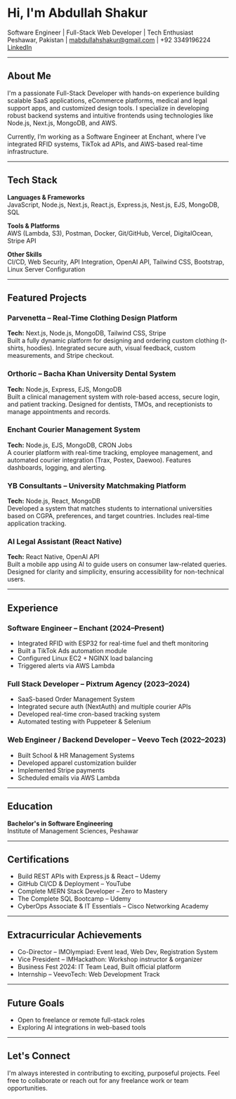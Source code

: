 # Hi, I'm Abdullah Shakur

Software Engineer | Full-Stack Web Developer | Tech Enthusiast  
Peshawar, Pakistan | mabdullahshakur@gmail.com | +92 3349196224  
[LinkedIn](https://www.linkedin.com/in/abdullah-shakur-951054246/) 

---

## About Me
I'm a passionate Full-Stack Developer with hands-on experience building scalable SaaS applications, eCommerce platforms, medical and legal support apps, and customized design tools. I specialize in developing robust backend systems and intuitive frontends using technologies like Node.js, Next.js, MongoDB, and AWS.

Currently, I’m working as a Software Engineer at Enchant, where I’ve integrated RFID systems, TikTok ad APIs, and AWS-based real-time infrastructure.

---

## Tech Stack

**Languages & Frameworks**  
JavaScript, Node.js, Next.js, React.js, Express.js, Nest.js, EJS, MongoDB, SQL

**Tools & Platforms**  
AWS (Lambda, S3), Postman, Docker, Git/GitHub, Vercel, DigitalOcean, Stripe API

**Other Skills**  
CI/CD, Web Security, API Integration, OpenAI API, Tailwind CSS, Bootstrap, Linux Server Configuration

---

## Featured Projects

### Parvenetta – Real-Time Clothing Design Platform  
**Tech:** Next.js, Node.js, MongoDB, Tailwind CSS, Stripe  
Built a fully dynamic platform for designing and ordering custom clothing (t-shirts, hoodies). Integrated secure auth, visual feedback, custom measurements, and Stripe checkout.

### Orthoric – Bacha Khan University Dental System  
**Tech:** Node.js, Express, EJS, MongoDB  
Built a clinical management system with role-based access, secure login, and patient tracking. Designed for dentists, TMOs, and receptionists to manage appointments and records.

### Enchant Courier Management System  
**Tech:** Node.js, EJS, MongoDB, CRON Jobs  
A courier platform with real-time tracking, employee management, and automated courier integration (Trax, Postex, Daewoo). Features dashboards, logging, and alerting.

### YB Consultants – University Matchmaking Platform  
**Tech:** Node.js, React, MongoDB  
Developed a system that matches students to international universities based on CGPA, preferences, and target countries. Includes real-time application tracking.

### AI Legal Assistant (React Native)  
**Tech:** React Native, OpenAI API  
Built a mobile app using AI to guide users on consumer law-related queries. Designed for clarity and simplicity, ensuring accessibility for non-technical users.

---

## Experience

### Software Engineer – Enchant (2024–Present)  
- Integrated RFID with ESP32 for real-time fuel and theft monitoring  
- Built a TikTok Ads automation module  
- Configured Linux EC2 + NGINX load balancing  
- Triggered alerts via AWS Lambda  

### Full Stack Developer – Pixtrum Agency (2023–2024)  
- SaaS-based Order Management System  
- Integrated secure auth (NextAuth) and multiple courier APIs  
- Developed real-time cron-based tracking system  
- Automated testing with Puppeteer & Selenium  

### Web Engineer / Backend Developer – Veevo Tech (2022–2023)  
- Built School & HR Management Systems  
- Developed apparel customization builder  
- Implemented Stripe payments  
- Scheduled emails via AWS Lambda  

---

## Education  
**Bachelor's in Software Engineering**  
Institute of Management Sciences, Peshawar

---

## Certifications  
- Build REST APIs with Express.js & React – Udemy  
- GitHub CI/CD & Deployment – YouTube  
- Complete MERN Stack Developer – Zero to Mastery  
- The Complete SQL Bootcamp – Udemy  
- CyberOps Associate & IT Essentials – Cisco Networking Academy

---

## Extracurricular Achievements  
- Co-Director – IMOlympiad: Event lead, Web Dev, Registration System  
- Vice President – IMHackathon: Workshop instructor & organizer  
- Business Fest 2024: IT Team Lead, Built official platform  
- Internship – VeevoTech: Web Development Track

---

## Future Goals  
- Open to freelance or remote full-stack roles  
- Exploring AI integrations in web-based tools

---

## Let's Connect  
I'm always interested in contributing to exciting, purposeful projects. Feel free to collaborate or reach out for any freelance work or team opportunities.
